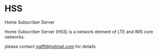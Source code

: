 # HSS
Home Subscriber Server

Home Subscriber Server (HSS) is a network element of LTE and IMS core networks.


please contact ngtff@hotmail.com for details
